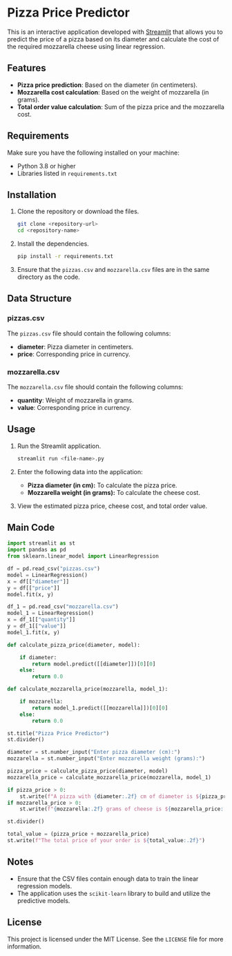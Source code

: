 # Pizza Price Predictor

This is an interactive application developed with [Streamlit](https://streamlit.io) that allows you to predict the price of a pizza based on its diameter and calculate the cost of the required mozzarella cheese using linear regression.

## Features

- **Pizza price prediction**: Based on the diameter (in centimeters).
- **Mozzarella cost calculation**: Based on the weight of mozzarella (in grams).
- **Total order value calculation**: Sum of the pizza price and the mozzarella cost.

## Requirements

Make sure you have the following installed on your machine:

- Python 3.8 or higher
- Libraries listed in `requirements.txt`

## Installation

1. Clone the repository or download the files.
   ```bash
   git clone <repository-url>
   cd <repository-name>
   ```

2. Install the dependencies.
   ```bash
   pip install -r requirements.txt
   ```

3. Ensure that the `pizzas.csv` and `mozzarella.csv` files are in the same directory as the code.

## Data Structure

### pizzas.csv
The `pizzas.csv` file should contain the following columns:
- **diameter**: Pizza diameter in centimeters.
- **price**: Corresponding price in currency.

### mozzarella.csv
The `mozzarella.csv` file should contain the following columns:
- **quantity**: Weight of mozzarella in grams.
- **value**: Corresponding price in currency.

## Usage

1. Run the Streamlit application.
   ```bash
   streamlit run <file-name>.py
   ```

2. Enter the following data into the application:
   - **Pizza diameter (in cm):** To calculate the pizza price.
   - **Mozzarella weight (in grams):** To calculate the cheese cost.

3. View the estimated pizza price, cheese cost, and total order value.

## Main Code

```python
import streamlit as st
import pandas as pd
from sklearn.linear_model import LinearRegression

df = pd.read_csv("pizzas.csv")
model = LinearRegression()
x = df[["diameter"]]
y = df[["price"]]
model.fit(x, y)

df_1 = pd.read_csv("mozzarella.csv")
model_1 = LinearRegression()
x = df_1[["quantity"]]
y = df_1[["value"]]
model_1.fit(x, y)

def calculate_pizza_price(diameter, model):

    if diameter:
        return model.predict([[diameter]])[0][0]
    else:
        return 0.0

def calculate_mozzarella_price(mozzarella, model_1):

    if mozzarella:
        return model_1.predict([[mozzarella]])[0][0]
    else:
        return 0.0

st.title("Pizza Price Predictor")
st.divider()

diameter = st.number_input("Enter pizza diameter (cm):")
mozzarella = st.number_input("Enter mozzarella weight (grams):")

pizza_price = calculate_pizza_price(diameter, model)
mozzarella_price = calculate_mozzarella_price(mozzarella, model_1)

if pizza_price > 0:
    st.write(f"A pizza with {diameter:.2f} cm of diameter is ${pizza_price:.2f}.")
if mozzarella_price > 0:
    st.write(f"{mozzarella:.2f} grams of cheese is ${mozzarella_price:.2f}.")

st.divider()

total_value = (pizza_price + mozzarella_price)
st.write(f"The total price of your order is ${total_value:.2f}")
```

## Notes

- Ensure that the CSV files contain enough data to train the linear regression models.
- The application uses the `scikit-learn` library to build and utilize the predictive models.

## License

This project is licensed under the MIT License. See the `LICENSE` file for more information.
